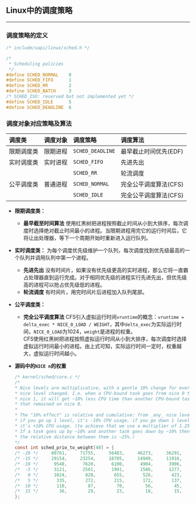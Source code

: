 ## **Linux中的调度策略**
--------------------------

### **调度策略的定义**
``` c
/* include/uapi/linux/sched.h */

/*
 * Scheduling policies
 */
#define SCHED_NORMAL    0
#define SCHED_FIFO		1
#define SCHED_RR		2
#define SCHED_BATCH		3
/* SCHED_ISO: reserved but not implemented yet */
#define SCHED_IDLE		5
#define SCHED_DEADLINE  6
```

### **调度对象对应策略及算法**

调度类|调度对象|调度策略|调度算法
:---|:---|:---|:---
限期调度类|限期进程|`SCHED_DEADLINE`|最早截止时间优先(EDF)
实时调度类|实时进程|`SCHED_FIFO`|先进先出
<a>|<a>|`SCHED_RR`|轮流调度
公平调度类|普通进程|`SCHED_NORMAL`|完全公平调度算法(CFS)
<a>|<a>|`SCHED_IDLE`|完全公平调度算法(CFS)

* **限期调度类：** 
  + **最早截至时间算法** 使用红黑树把进程按照截止时间从小到大排序，每次调度时选择绝对截止时间最小的进程。当限期进程用完它的运行时间后，它将让出处理器，等下一个周期开始时重新进入运行队列。
* **实时调度类：** 为每个调度优先级维护一个队列，每次调度找到优先级最高的一个队列并调用队列中第一个进程。
  + **先进先出** 没有时间片，如果没有优先级更高的实时进程，那么它将一直霸占处理器直到运行完成。对于相同优先级的进程实行先进先出，但优先级高的进程可以抢占优先级低的进程。
  + **轮流调度** 有时间片，用完时间片后进程加入队列尾部。
* **公平调度类：** 
  + **完全公平调度算法** CFS引入虚拟运行时间`vruntime`的概念：`vruntime = delta_exec * NICE_0_LOAD / WEIGHT`，其中`delta_exec`为实际运行时间，`NICE_0_LOAD`为1024，`weight`是进程的权重。  
  CFS使用红黑树把进程按照虚拟运行时间从小到大排序，每次调度时选择虚拟运行时间最小的进程。由上式可知，实际运行时间一定时，权重越大，虚拟运行时间越小。
* **源码中的`NICE n`的权重**

    ``` c
    /* kernel/sched/core.c */
    /*
    * Nice levels are multiplicative, with a gentle 10% change for every
    * nice level changed. I.e. when a CPU-bound task goes from nice 0 to
    * nice 1, it will get ~10% less CPU time than another CPU-bound task
    * that remained on nice 0.
    *
    * The "10% effect" is relative and cumulative: from _any_ nice level,
    * if you go up 1 level, it's -10% CPU usage, if you go down 1 level
    * it's +10% CPU usage. (to achieve that we use a multiplier of 1.25.
    * If a task goes up by ~10% and another task goes down by ~10% then
    * the relative distance between them is ~25%.)
    */
    const int sched_prio_to_weight[40] = {
    /* -20 */     88761,     71755,     56483,     46273,     36291,
    /* -15 */     29154,     23254,     18705,     14949,     11916,
    /* -10 */      9548,      7620,      6100,      4904,      3906,
    /*  -5 */      3121,      2501,      1991,      1586,      1277,
    /*   0 */      1024,       820,       655,       526,       423,
    /*   5 */       335,       272,       215,       172,       137,
    /*  10 */       110,        87,        70,        56,        45,
    /*  15 */        36,        29,        23,        18,        15,
    };
    ```